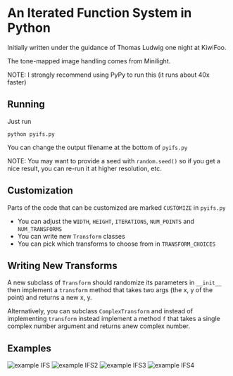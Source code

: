 An Iterated Function System in Python
=====================================

Initially written under the guidance of Thomas Ludwig one night at KiwiFoo.

The tone-mapped image handling comes from Minilight.

NOTE: I strongly recommend using PyPy to run this (it runs about 40x faster)

Running
-------

Just run

    python pyifs.py

You can change the output filename at the bottom of `pyifs.py`

NOTE: You may want to provide a seed with `random.seed()` so if you get a
nice result, you can re-run it at higher resolution, etc.

Customization
-------------

Parts of the code that can be customized are marked `CUSTOMIZE` in `pyifs.py`

* You can adjust the `WIDTH`, `HEIGHT`, `ITERATIONS`, `NUM_POINTS` and
  `NUM_TRANSFORMS`
* You can write new `Transform` classes
* You can pick which transforms to choose from in `TRANSFORM_CHOICES`

Writing New Transforms
----------------------

A new subclass of `Transform` should randomize its parameters in `__init__`
then implement a `transform` method that takes two args (the x, y of the
point) and returns a new x, y.

Alternatively, you can subclass `ComplexTransform` and instead of implementing
`transform` instead implement a method `f` that takes a single complex number
argument and returns anew complex number.

Examples
--------

![example IFS](https://raw.githubusercontent.com/jtauber/pyifs/master/example.png)
![example IFS2](https://raw.githubusercontent.com/jtauber/pyifs/master/example2.png)
![example IFS3](https://raw.githubusercontent.com/jtauber/pyifs/master/example3.png)
![example IFS4](https://raw.githubusercontent.com/jtauber/pyifs/master/example4.png)

